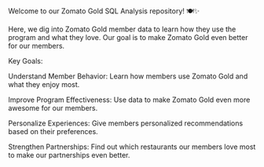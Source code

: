 Welcome to our Zomato Gold SQL Analysis repository! 🍽️✨

Here, we dig into Zomato Gold member data to learn how they use the program and what they love. Our goal is to make Zomato Gold even better for our members.

Key Goals:

Understand Member Behavior: Learn how members use Zomato Gold and what they enjoy most.

Improve Program Effectiveness: Use data to make Zomato Gold even more awesome for our members.

Personalize Experiences: Give members personalized recommendations based on their preferences.

Strengthen Partnerships: Find out which restaurants our members love most to make our partnerships even better.
